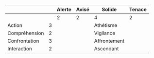 
| | |Alerte|Avisé|Solide|Tenace|
|---|---|---|---|---|---|
|||2|2|4|2|
|Action|3|||Athétisme||
|Compréhension|2|||Vigilance||
|Confrontation|3|||Affrontement||
|Interaction|2|||Ascendant||
